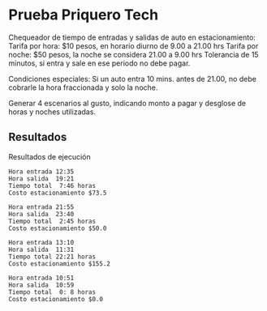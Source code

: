 # Prueba Priquero Tech
Chequeador de tiempo de entradas y salidas de auto en estacionamiento:
Tarifa por hora: $10 pesos, en horario diurno de 9.00 a 21.00 hrs
Tarifa por noche: $50 pesos, la noche se considera 21.00 a 9.00 hrs
Tolerancia de 15 minutos, si entra y sale en ese periodo no debe pagar.

Condiciones especiales:
Si un auto entra 10 mins. antes de 21.00, no debe cobrarle la hora fraccionada y solo la noche.

Generar 4 escenarios al gusto, indicando monto a pagar y desglose de horas y noches utilizadas.

## Resultados
Resultados de ejecución

```
Hora entrada 12:35
Hora salida  19:21
Tiempo total  7:46 horas
Costo estacionamiento $73.5

Hora entrada 21:55
Hora salida  23:40
Tiempo total  2:45 horas
Costo estacionamiento $50.0

Hora entrada 13:10
Hora salida  11:31
Tiempo total 22:21 horas
Costo estacionamiento $155.2

Hora entrada 10:51
Hora salida  10:59
Tiempo total  0: 8 horas
Costo estacionamiento $0.0
```